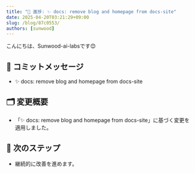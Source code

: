 ```yaml
---
title: "🚀 進捗: ✨ docs: remove blog and homepage from docs-site"
date: 2025-04-20T03:21:29+09:00
slug: /blog/87c0553/
authors: [sunwood]
---
```


こんにちは、Sunwood-ai-labsです😊

## 🔖 コミットメッセージ
- ✨ docs: remove blog and homepage from docs-site

## 🗂️ 変更概要
- 「✨ docs: remove blog and homepage from docs-site」に基づく変更を適用しました。

## 🚀 次のステップ
- 継続的に改善を進めます。

